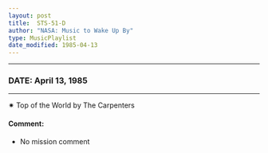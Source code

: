 ```yaml
---
layout: post
title:  STS-51-D
author: "NASA: Music to Wake Up By"
type: MusicPlaylist
date_modified: 1985-04-13
---
```


----
### DATE: April 13, 1985
----
✷ Top of the World by The Carpenters

#### Comment:
* No mission comment
